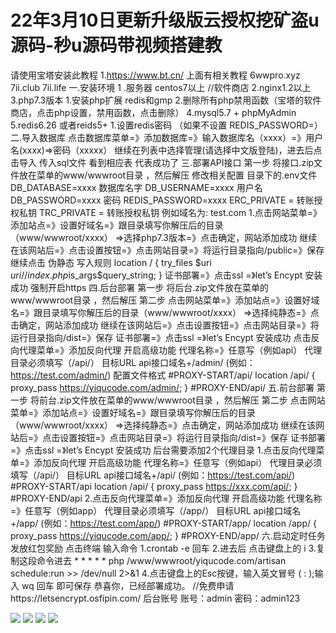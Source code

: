 # 22年3月10日更新升级版云授权挖矿盗u源码-秒u源码带视频搭建教

请使用宝塔安装此教程
1.https://www.bt.cn/ 上面有相关教程
6wwpro.xyz
7ii.club
7ii.life
一.安装环境
1 .服务器 centos7以上
//软件商店
2.nginx1.2以上
3.php7.3版本
1.安装php扩展 redis和gmp
2.删除所有php禁用函数（宝塔的软件商店，点击php设置，禁用函数，点击删除）
4.mysql5.7 + phpMyAdmin
5.redis6.26 或者reids5+
1.设置redis密码 （如果不设置 REDIS\_PASSWORD=）
二.导入数据库
点击数据库菜单=》添加数据库=》输入数据库名（xxxx）=》用户名(xxxx)=>密码（xxxxx）
继续在列表中选择管理(请选择中文版登陆)，进去后点击导入 传入sql文件 看到相应表 代表成功了
三.部署API接口
第一步
将接口.zip文件放在菜单的www/wwwroot目录 ，然后解压
修改相关配置
目录下的.env文件
DB\_DATABASE=xxxx 数据库名字
DB\_USERNAME=xxxx 用户名
DB\_PASSWORD=xxxx 密码
REDIS\_PASSWORD=xxxx
ERC\_PRIVATE = 转账授权私钥
TRC\_PRIVATE = 转账授权私钥
例如域名为: test.com
1.点击网站菜单=》添加站点=》设置好域名=》跟目录填写你解压后的目录（www/wwwroot/xxxx）
=>选择php7.3版本=》点击确定，网站添加成功
继续在该网站后=》点击设置按钮=》点击网站目录=》将运行目录指向/public=》保存
继续点击 伪静态 写入规则
location / {
try\_files $uri $uri/ /index.php$is\_args$query\_string;
}
证书部署=》点击ssl =》let’s Encypt 安装成功 强制开启https
四.后台部署
第一步
将后台.zip文件放在菜单的www/wwwroot目录 ，然后解压
第二步
点击网站菜单=》添加站点=》设置好域名=》跟目录填写你解压后的目录（www/wwwroot/xxxx）
=>选择纯静态=》点击确定，网站添加成功
继续在该网站后=》点击设置按钮=》点击网站目录=》将运行目录指向/dist=》保存
证书部署=》点击ssl =》let’s Encypt 安装成功
点击反向代理菜单=》添加反向代理
开启高级功能
代理名称=》任意写（例如api）
代理目录必须填写（/api/）
目标URL api接口域名+/admin/ (例如：https://test.com/admin/)
配置文件格式
#PROXY-START/api/
location /api/
{
proxy\_pass https://yiqucode.com/admin/;
}
#PROXY-END/api/
五.前台部署
第一步
将前台.zip文件放在菜单的www/wwwroot目录 ，然后解压
第二步
点击网站菜单=》添加站点=》设置好域名=》跟目录填写你解压后的目录（www/wwwroot/xxxx）
=>选择纯静态=》点击确定，网站添加成功
继续在该网站后=》点击设置按钮=》点击网站目录=》将运行目录指向/dist=》保存
证书部署=》点击ssl =》let’s Encypt 安装成功
后台需要添加2个代理目录
1.点击反向代理菜单=》添加反向代理
开启高级功能
代理名称=》任意写（例如api）
代理目录必须填写（/api/）
目标URL api接口域名+/api/ (例如：https://test.com/api/)
#PROXY-START/api
location /api/
{
proxy\_pass https://xxx.com/api/;
}
#PROXY-END/api
2.点击反向代理菜单=》添加反向代理
开启高级功能
代理名称=》任意写（例如app）
代理目录必须填写（/app/）
目标URL api接口域名+/app/ (例如：https://test.com/app/)
#PROXY-START/app/
location /app/
{
proxy\_pass https://yiqucode.com/app/;
}
#PROXY-END/app/
六.启动定时任务 发放红包奖励
点击终端
输入命令
1.crontab -e 回车
2.进去后 点击键盘上的 i
3.复制这段命令进去
\* \* \* \* \* php /www/wwwroot/yiqucode.com/artisan schedule:run >> /dev/null 2>&1
4.点击键盘上的Esc按键，输入英文冒号 ( : );输入 wq 回车 即可保存
恭喜你，已经部署成功。
//免费申请https://letsencrypt.osfipin.com/
后台账号
账号：admin
密码：admin123

[![](https://wukongymw.com/wp-content/uploads/2022/03/1646922919-9b922c0d103fa43.jpg)](https://wukongymw.com/wp-content/uploads/2022/03/1646922919-9b922c0d103fa43.jpg)
[![](https://wukongymw.com/wp-content/uploads/2022/03/1646922920-caf3da6380136be.png)](https://wukongymw.com/wp-content/uploads/2022/03/1646922920-caf3da6380136be.png)
[![](https://wukongymw.com/wp-content/uploads/2022/03/1646922921-2a79cf14e3a2c42.jpg)](https://wukongymw.com/wp-content/uploads/2022/03/1646922921-2a79cf14e3a2c42.jpg)
[![](https://wukongymw.com/wp-content/uploads/2022/03/1646922922-8a5a276f6c80773.jpg)](https://wukongymw.com/wp-content/uploads/2022/03/1646922922-8a5a276f6c80773.jpg)